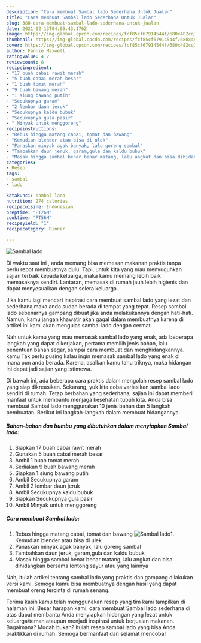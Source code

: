 ```yaml
---
description: "Cara membuat Sambal lado Sederhana Untuk Jualan"
title: "Cara membuat Sambal lado Sederhana Untuk Jualan"
slug: 380-cara-membuat-sambal-lado-sederhana-untuk-jualan
date: 2021-02-13T04:05:43.176Z
image: https://img-global.cpcdn.com/recipes/fcf85cf67914544f/680x482cq70/sambal-lado-foto-resep-utama.jpg
thumbnail: https://img-global.cpcdn.com/recipes/fcf85cf67914544f/680x482cq70/sambal-lado-foto-resep-utama.jpg
cover: https://img-global.cpcdn.com/recipes/fcf85cf67914544f/680x482cq70/sambal-lado-foto-resep-utama.jpg
author: Fannie Maxwell
ratingvalue: 4.2
reviewcount: 8
recipeingredient:
- "17 buah cabai rawit merah"
- "5 buah cabai merah besar"
- "1 buah tomat merah"
- "9 buah bawang merah"
- "1 siung bawang putih"
- "Secukupnya garam"
- "2 lembar daun jeruk"
- "Secukupnya kaldu bubuk"
- "Secukupnya gula pasir"
- " Minyak untuk menggoreng"
recipeinstructions:
- "Rebus hingga matang cabai, tomat dan bawang"
- "Kemudian blender atau bisa di ulek"
- "Panaskan minyak agak banyak, lalu goreng sambal"
- "Tambahkan daun jeruk, garam,gula dan kaldu bubuk"
- "Masak hingga sambal benar benar matang, lalu angkat dan bisa dihidangkan bersama lontong sayur atau yang lainnya"
categories:
- Resep
tags:
- sambal
- lado

katakunci: sambal lado 
nutrition: 274 calories
recipecuisine: Indonesian
preptime: "PT26M"
cooktime: "PT56M"
recipeyield: "1"
recipecategory: Dinner

---
```



![Sambal lado](https://img-global.cpcdn.com/recipes/fcf85cf67914544f/680x482cq70/sambal-lado-foto-resep-utama.jpg)

Di waktu  saat ini , anda memang bisa memesan makanan praktis tanpa perlu repot membuatnya dulu. Tapi, untuk kita yang mau menyuguhkan sajian terbaik kepada keluarga, maka kamu memang lebih baik memasaknya sendiri. Lantaran, memasak di rumah jauh lebih higienis dan dapat menyesuaikan dengan selera keluarga.

Jika kamu lagi mencari inspirasi cara membuat sambal lado yang lezat dan sederhana,maka anda sudah berada di tempat yang tepat. Resep sambal lado  sebenarnya gampang dibuat jika anda melakukannya dengan hati-hati. Namun, kamu jangan khawatir akan gagal dalam membuatnya 
karena di artikel ini kami akan mengulas sambal lado dengan cermat.  



Nah untuk kamu yang mau memasak sambal lado yang enak, ada beberapa langkah yang dapat dikerjakan, pertama memilih jenis bahan, lalu penentuan bahan segar, sampai cara membuat dan menghidangkannya. kamu Tak perlu pusing kalau ingin memasak sambal lado yang enak di mana pun anda berada. Karena, asalkan kamu  tahu triknya, maka hidangan ini dapat jadi sajian yang istimewa.

Di bawah ini, ada beberapa cara praktis  dalam mengolah resep sambal lado yang siap dikreasikan. Sekarang, yuk kita coba variasikan sambal lado sendiri di rumah. Tetap berbahan yang sederhana, sajian ini dapat memberi manfaat untuk membantu menjaga kesehatan tubuh kita. Anda bisa membuat Sambal lado menggunakan 10 jenis bahan dan 5 langkah pembuatan. Berikut ini langkah-langkah dalam membuat hidangannya.

<!--inarticleads1-->

##### Bahan-bahan dan bumbu yang dibutuhkan dalam menyiapkan Sambal lado:

1. Siapkan 17 buah cabai rawit merah
1. Gunakan 5 buah cabai merah besar
1. Ambil 1 buah tomat merah
1. Sediakan 9 buah bawang merah
1. Siapkan 1 siung bawang putih
1. Ambil Secukupnya garam
1. Ambil 2 lembar daun jeruk
1. Ambil Secukupnya kaldu bubuk
1. Siapkan Secukupnya gula pasir
1. Ambil  Minyak untuk menggoreng




<!--inarticleads2-->

##### Cara membuat Sambal lado:

1. Rebus hingga matang cabai, tomat dan bawang
<img src="https://img-global.cpcdn.com/steps/08fb915bf244f083/160x128cq70/sambal-lado-langkah-memasak-1-foto.jpg" alt="Sambal lado">1. Kemudian blender atau bisa di ulek
1. Panaskan minyak agak banyak, lalu goreng sambal
1. Tambahkan daun jeruk, garam,gula dan kaldu bubuk
1. Masak hingga sambal benar benar matang, lalu angkat dan bisa dihidangkan bersama lontong sayur atau yang lainnya




Nah, itulah artikel tentang  sambal lado  yang praktis dan gampang dilakukan versi kami. Semoga kamu bisa membuatnya dengan hasil yang dapat membuat oreng tercinta di rumah senang. 

Terima kasih kamu telah menggunakan resep yang tim kami tampilkan di halaman ini. Besar harapan kami, cara membuat  Sambal lado sederhana di atas dapat membantu Anda menyiapkan hidangan yang lezat untuk keluarga/teman ataupun menjadi inspirasi untuk berjualan makanan. Bagaimana? Mudah bukan? Itulah resep sambal lado yang bisa Anda praktikkan di rumah. Semoga bermanfaat dan selamat mencoba!

